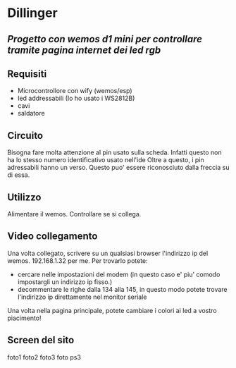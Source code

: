 # Dillinger
## _Progetto con wemos d1 mini per controllare tramite pagina internet dei led rgb_

## Requisiti
- Microcontrollore con wify (wemos/esp)
- led addressabili (Io ho usato i WS2812B)
- cavi
- saldatore

## Circuito
Bisogna fare molta attenzione al pin usato sulla scheda. Infatti questo non ha lo stesso numero identificativo usato nell'ide
Oltre a questo, i pin adressabili hanno un verso. Questo puo' essere riconosciuto dalla freccia su di essa.

## Utilizzo
Alimentare il wemos.
Controllare se si collega.
## Video collegamento
Una volta collegato, scrivere su un qualsiasi browser l'indirizzo ip del wemos. 192.168.1.32 per me.
Per trovarlo potete:
- cercare nelle impostazioni del modem (in questo caso e' piu' comodo impostargli un indirizzo ip fisso.)
- decommentare le righe dalla 134 alla 145, in questo modo potete trovare l'indirizzo ip direttamente nel monitor seriale

Una volta nella pagina principale, potete cambiare i colori ai led a vostro piacimento!

## Screen del sito
foto1
foto2
foto3
foto ps3
